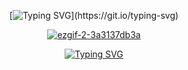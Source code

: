 <div align="center">

[![Typing SVG](https://readme-typing-svg.demolab.com?font=Fira+Code&size=12&letterSpacing=-0.em&duration=3000&pause=1500&color=F6F0E9&center=true&vCenter=true&multiline=true&width=490&lines=yet+no+matter+what+came%2C+he+would+not+look+away.+;to+do+so+would+be+admitting+defeat.)](https://git.io/typing-svg)

[![ezgif-2-3a3137db3a](https://github.com/user-attachments/assets/6c74a66a-5e80-4052-ab28-248ce5b01c63)](https://rentry.org/FEELURNOIZ)

[![Typing SVG](https://readme-typing-svg.demolab.com?font=Fira+Code&size=12&letterSpacing=-0.em&duration=1&pause=1500&color=9B0000&background=8900002B&center=true&vCenter=true&multiline=true&width=130&height=30&lines=୨ৎ+click+for+info)](https://rentry.org/FEELURNOIZ)
